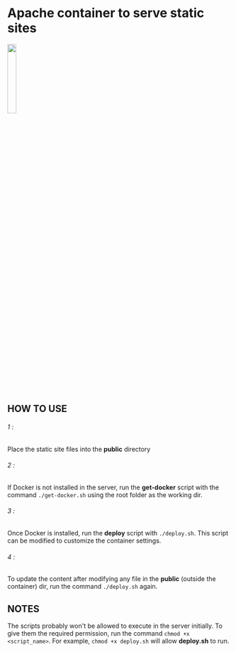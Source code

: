 # Apache container to serve static sites

<img src="https://janw.me/content/uploads/2016/09/nginx-1024x1024.png" width="20%">

## HOW TO USE 


###### 1 : 
Place the static site files into the **public** directory

###### 2 : 
If Docker is not installed in the server, run the **get-docker** script with the command 
```./get-docker.sh``` using the root folder as the working dir.

###### 3 : 
Once Docker is installed, run the **deploy** script with ```./deploy.sh```. This script can be modified to customize the container settings.

###### 4 :
To update the content after modifying any file in the **public** (outside the container) dir, run the command ```./deploy.sh``` again.


## NOTES

The scripts probably won't be allowed to execute in the server initially. To give them the required permission, run the command ```chmod +x <script_name>```. For example, ```chmod +x deploy.sh``` will allow **deploy.sh** to run.

